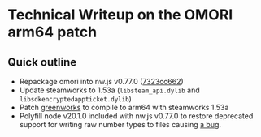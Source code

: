 # Technical Writeup on the OMORI arm64 patch

## Quick outline
* Repackage omori into nw.js v0.77.0 ([7323cc662](https://dl.nwjs.io/live-build/nw77/20230531-164722/7323cc662/v0.77.0/))
* Update steamworks to 1.53a (`libsteam_api.dylib` and `libsdkencryptedappticket.dylib`)
* Patch [greenworks](https://github.com/SnowpMakes/greenworks-arm64) to compile to arm64 with steamworks 1.53a
* Polyfill node v20.1.0 included with nw.js v0.77.0 to restore deprecated support for writing raw number types to files causing [a bug](https://github.com/SnowpMakes/omori-apple-silicon/issues/1).

